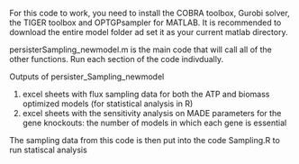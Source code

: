 For this code to work, you need to install the COBRA toolbox, Gurobi solver, the TIGER toolbox and OPTGPsampler for MATLAB. It is recommended to download the entire model folder ad set it as your current matlab directory.

persisterSampling_newmodel.m is the main code that will call all of the other functions. 
Run each section of the code indivdually. 

Outputs of persister_Sampling_newmodel
1. excel sheets with flux sampling data for both the ATP and biomass optimized models (for statistical analysis in R)
2. excel sheets with the sensitivity analysis on MADE parameters for the gene knockouts: the number of models in which each gene is essential

The sampling data from this code is then put into the code Sampling.R to run statiscal analysis 
